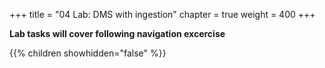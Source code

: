 +++
title = "04 Lab: DMS with ingestion"
chapter = true
weight = 400
+++

**Lab tasks will cover following navigation excercise**

{{% children showhidden="false" %}}